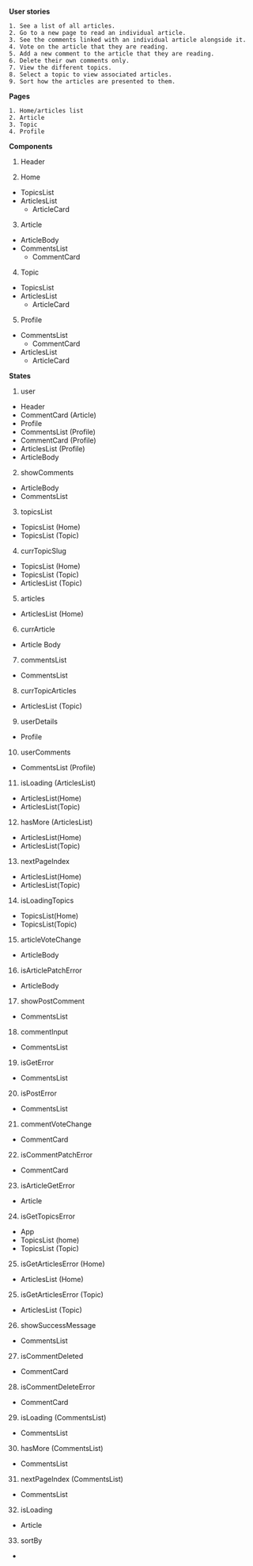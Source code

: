 **User stories**

    1. See a list of all articles.
    2. Go to a new page to read an individual article.
    3. See the comments linked with an individual article alongside it.
    4. Vote on the article that they are reading.
    5. Add a new comment to the article that they are reading.
    6. Delete their own comments only.
    7. View the different topics.
    8. Select a topic to view associated articles.
    9. Sort how the articles are presented to them.


**Pages**

    1. Home/articles list
    2. Article
    3. Topic
    4. Profile

**Components**
1. Header

2. Home
- TopicsList
- ArticlesList
    - ArticleCard

3. Article
- ArticleBody
- CommentsList
    - CommentCard

4. Topic
- TopicsList
- ArticlesList
    - ArticleCard

5. Profile
- CommentsList
    - CommentCard
- ArticlesList
    - ArticleCard


**States**
1. user
- Header
- CommentCard (Article)
- Profile
- CommentsList (Profile)
- CommentCard (Profile)
- ArticlesList (Profile)
- ArticleBody

2. showComments
- ArticleBody
- CommentsList

3. topicsList
- TopicsList (Home)
- TopicsList (Topic)

4. currTopicSlug
- TopicsList (Home)
- TopicsList (Topic)
- ArticlesList (Topic)

5. articles
- ArticlesList (Home)

6. currArticle
- Article Body

7. commentsList
- CommentsList

8. currTopicArticles
- ArticlesList (Topic)

9. userDetails
- Profile

10. userComments
- CommentsList (Profile)

11. isLoading (ArticlesList)
- ArticlesList(Home)
- ArticlesList(Topic)

12. hasMore (ArticlesList)
- ArticlesList(Home)
- ArticlesList(Topic)

13. nextPageIndex
- ArticlesList(Home)
- ArticlesList(Topic)

14. isLoadingTopics
- TopicsList(Home)
- TopicsList(Topic)

15. articleVoteChange
- ArticleBody

16. isArticlePatchError
- ArticleBody

17. showPostComment
- CommentsList

18. commentInput
- CommentsList

19. isGetError
- CommentsList

20. isPostError
- CommentsList

21. commentVoteChange
- CommentCard

22. isCommentPatchError
- CommentCard

23. isArticleGetError
- Article

24. isGetTopicsError
- App
- TopicsList (home)
- TopicsList (Topic)

25. isGetArticlesError (Home)
- ArticlesList (Home)

25. isGetArticlesError (Topic)
- ArticlesList (Topic)

26. showSuccessMessage
- CommentsList

27. isCommentDeleted
- CommentCard

28. isCommentDeleteError
- CommentCard

29. isLoading (CommentsList)
- CommentsList

30. hasMore (CommentsList)
- CommentsList

31. nextPageIndex (CommentsList)
- CommentsList

32. isLoading
- Article

33. sortBy
- 
